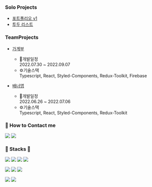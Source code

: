 ### Solo Projects
- [포트폴리오 v1](https://github.com/Doosies/portfolio/)
- [투두 리스트](https://github.com/Doosies/todoList-page/)

### TeamProjects
- [가계부](https://github.com/preCrew/account_book)
  - 📆개발일정  
  2022.07.30 ~ 2022.09.07  
  - ⚙️기술스택  
  Typescript, React, Styled-Components, Redux-Toolkit, Firebase 
  
- [배너앱](https://github.com/preCrew/banner_create_app)
  - 📆개발일정  
  2022.06.26 ~ 2022.07.06
  - ⚙️기술스택  
  Typescript, React, Styled-Components, Redux-Toolkit 


### 👀 How to Contact me
[![](https://img.shields.io/badge/TechBlog-20C997?&style=style=for-the-badge&logo=Velog&logoColor=white)](https://velog.io/@song961003)
[![](https://img.shields.io/badge/SendMail-EA4335?&style=style=for-the-badge&logo=Gmail&logoColor=white)](mailto:song961003@gmail.com)

### 💪 Stacks 💪
![](https://img.shields.io/badge/Html5-E34F26?&style=style=for-the-badge&logo=Html5&logoColor=white)
![](https://img.shields.io/badge/Css3-1572B6?&style=style=for-the-badge&logo=Css3&logoColor=white)
![](https://img.shields.io/badge/Javascript-F7DF1E?&style=style=for-the-badge&logo=Javascript&logoColor=white)
![](https://img.shields.io/badge/Typescript-3178C6?&style=style=for-the-badge&logo=Typescript&logoColor=white)  

![](https://img.shields.io/badge/React-61DAFB?&style=style=for-the-badge&logo=React&logoColor=white)
![](https://img.shields.io/badge/Redux-764ABC?&style=style=for-the-badge&logo=Redux&logoColor=white)
![](https://img.shields.io/badge/MySQL-4479A1?&style=style=for-the-badge&logo=MySQL&logoColor=white)  

![](https://img.shields.io/badge/NGINX-009639?&style=style=for-the-badge&logo=NGINX&logoColor=white)
![](https://img.shields.io/badge/Git-F05032?&style=style=for-the-badge&logo=Git&logoColor=white)

